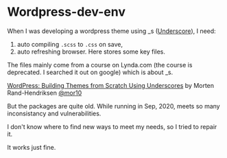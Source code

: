 # Wordpress-dev-env
When I was developing a wordpress theme using _s ([Underscore](https://underscores.me/)), I need: 

1. auto compiling `.scss` to `.css` on save, 
1. auto refreshing browser. Here stores some key files.

The files mainly come from a course on Lynda.com (the course is deprecated. I searched it out on google) which is about _s.


[WordPress: Building Themes from Scratch Using Underscores](https://www.lynda.com/WordPress-tutorials/WordPress-Building-Themes-from-Scratch-Using-Underscores/491704-2.html)
by Morten Rand-Hendriksen [@mor10](https://github.com/mor10)

But the packages are quite old. While running in Sep, 2020, meets so many inconsistancy and vulnerabilities.

I don't know where to find new ways to meet my needs, so I tried to repair it.

It works just fine.
